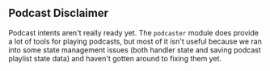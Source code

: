 ## Podcast Disclaimer 
Podcast intents aren't really ready yet. The `podcaster` module does provide a lot of tools for playing podcasts, but most of it isn't useful because we ran into some state management issues (both handler state and saving podcast playlist state data) and haven't gotten around to fixing them yet.
